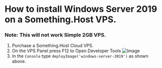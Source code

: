 # How to install Windows Server 2019 on a Something.Host VPS.

### Note: This will not work Simple 2GB VPS.

1. Purchase a Something.Host Cloud VPS.
2. On the VPS Panel press F12 to Open Developer Tools
![Image](http://zentool.xyz/images/chrome_13NAG0x0Hk.png)
3. In the `Console` type `deployImage('windows-server-2019')` as shown above.
